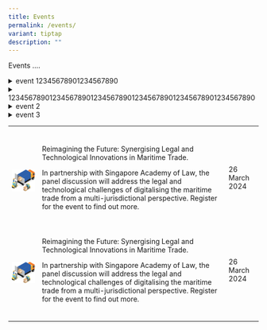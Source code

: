 ```yaml
---
title: Events
permalink: /events/
variant: tiptap
description: ""
---
```

<p>Events ....</p>
<div data-type="detailGroup" class="isomer-accordion isomer-accordion-white">
<details class="isomer-details">
<summary>event 12345678901234567890</summary>
<div data-type="detailsContent" class="isomer-details-content">
<p></p>
</div>
</details>
</div>
<div data-type="detailGroup" class="isomer-accordion isomer-accordion-white">
<details class="isomer-details">
<summary>123456789012345678901234567890123456789012345678901234567890</summary>
<div data-type="detailsContent" class="isomer-details-content">
<p>event 1 line 1</p>
<p>event 1 line 2</p>
<p></p>
<p></p>
<div class="isomer-image-wrapper">
<img style="width: 100%" height="auto" width="100%" alt="" src="/images/TechBSP.png">
</div>
<p></p>
<p></p>
<p></p>
</div>
</details>
<details class="isomer-details">
<summary>event 2</summary>
<div data-type="detailsContent" class="isomer-details-content">
<p>event 2 line 1</p>
<p>event 2 line 2</p>
</div>
</details>
<details class="isomer-details">
<summary>event 3</summary>
<div data-type="detailsContent" class="isomer-details-content">
<table>
<tbody>
<tr>
<th rowspan="1" colspan="1">
<p></p>
</th>
<th rowspan="1" colspan="1">
<p></p>
</th>
<th rowspan="1" colspan="1">
<p></p>
</th>
</tr>
<tr>
<td rowspan="1" colspan="1">
<p></p>
<div class="isomer-image-wrapper">
<img style="width: 100%" height="auto" width="100%" alt="" src="/images/TechBSP.png">
</div>
</td>
<td rowspan="1" colspan="1">
<p>Reimagining the Future: Synergising Legal and Technological Innovations
in Maritime Trade.</p>
<p>In partnership with Singapore Academy of Law, the panel discussion will
address the legal and technological challenges of digitalising the maritime
trade from a multi-jurisdictional perspective. Register for the event to
find out more.</p>
<p></p>
</td>
<td rowspan="1" colspan="1">
<p>26 March 2024</p>
</td>
</tr>
<tr>
<td rowspan="1" colspan="1">
<p></p>
</td>
<td rowspan="1" colspan="1">
<p></p>
</td>
<td rowspan="1" colspan="1">
<p></p>
</td>
</tr>
</tbody>
</table>
</div>
</details>
</div>
<p></p>
<p></p>
<p></p>
<table>
<tbody>
<tr>
<th rowspan="1" colspan="1">
<p></p>
</th>
<th rowspan="1" colspan="1">
<p></p>
</th>
<th rowspan="1" colspan="1">
<p></p>
</th>
</tr>
<tr>
<td rowspan="1" colspan="1">
<p></p>
<div class="isomer-image-wrapper">
<img style="width: 100%" height="auto" width="100%" alt="" src="/images/TradeLogistics.png">
</div>
</td>
<td rowspan="1" colspan="1">
<p>Reimagining the Future: Synergising Legal and Technological Innovations
in Maritime Trade.</p>
<p></p>
<p>In partnership with Singapore Academy of Law, the panel discussion will
address the legal and technological challenges of digitalising the maritime
trade from a multi-jurisdictional perspective. Register for the event to
find out more.</p>
<p></p>
</td>
<td rowspan="1" colspan="1">
<p>26 March 2024</p>
</td>
</tr>
<tr>
<td rowspan="1" colspan="1">
<p></p>
</td>
<td rowspan="1" colspan="1">
<p></p>
</td>
<td rowspan="1" colspan="1">
<p></p>
</td>
</tr>
<tr>
<td rowspan="1" colspan="1">
<p></p>
<div class="isomer-image-wrapper">
<img style="width: 100%" height="auto" width="100%" alt="" src="/images/TradeLogistics.png">
</div>
</td>
<td rowspan="1" colspan="1">
<p>Reimagining the Future: Synergising Legal and Technological Innovations
in Maritime Trade.</p>
<p></p>
<p>In partnership with Singapore Academy of Law, the panel discussion will
address the legal and technological challenges of digitalising the maritime
trade from a multi-jurisdictional perspective. Register for the event to
find out more.</p>
<p></p>
</td>
<td rowspan="1" colspan="1">
<p>26 March 2024</p>
</td>
</tr>
<tr>
<td rowspan="1" colspan="1">
<p></p>
</td>
<td rowspan="1" colspan="1">
<p></p>
</td>
<td rowspan="1" colspan="1">
<p></p>
</td>
</tr>
</tbody>
</table>
<p></p>